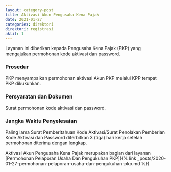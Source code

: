 ```yaml
---
layout: category-post
title: Aktivasi Akun Pengusaha Kena Pajak
date: 2021-01-27
categories: direktori
direktori: registrasi
aktif: 1
---
```

Layanan ini diberikan kepada Pengusaha Kena Pajak (PKP) yang mengajukan permohonan kode aktivasi dan password. 
### Prosedur
PKP menyampaikan permohonan aktivasi Akun PKP melalui KPP tempat PKP dikukuhkan. 
### Persyaratan dan Dokumen
Surat permohonan kode aktivasi dan password.
### Jangka Waktu Penyelesaian
Paling lama Surat Pemberitahuan Kode Aktivasi/Surat Penolakan Pemberian Kode Aktivasi dan Password diterbitkan 3 (tiga) hari kerja setelah permohonan diterima dengan lengkap.

Aktivasi Akun Pengusaha Kena Pajak merupakan bagian dari layanan [Permohonan Pelaporan Usaha Dan Pengukuhan PKP]({% link _posts/2020-01-27-permohonan-pelaporan-usaha-dan-pengukuhan-pkp.md %})
